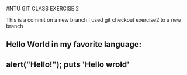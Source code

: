 #NTU GIT CLASS EXERCISE 2

This is a commit on a new branch I used git checkout exercise2 to a new branch

Hello World in my favorite language:
---
alert("Hello!");
puts 'Hello wrold'
---